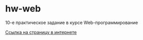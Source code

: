 # hw-web
10-е практическое задание в курсе Web-программирование

[Ссылка на страницу в интернете](https://irina-64.github.io/hw-web/)
